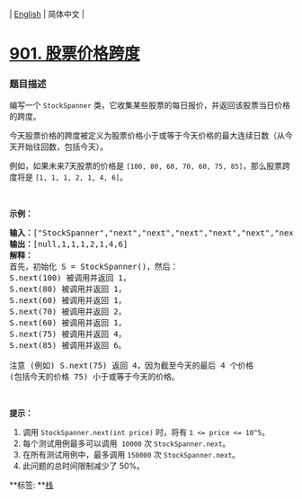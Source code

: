 | [English](README_EN.md) | 简体中文 |

# [901. 股票价格跨度](https://leetcode-cn.com/problems/online-stock-span)
 ### 题目描述
<p>编写一个 <code>StockSpanner</code> 类，它收集某些股票的每日报价，并返回该股票当日价格的跨度。</p>

<p>今天股票价格的跨度被定义为股票价格小于或等于今天价格的最大连续日数（从今天开始往回数，包括今天）。</p>

<p>例如，如果未来7天股票的价格是 <code>[100, 80, 60, 70, 60, 75, 85]</code>，那么股票跨度将是 <code>[1, 1, 1, 2, 1, 4, 6]</code>。</p>

<p>&nbsp;</p>

<p><strong>示例：</strong></p>

<pre><strong>输入：</strong>[&quot;StockSpanner&quot;,&quot;next&quot;,&quot;next&quot;,&quot;next&quot;,&quot;next&quot;,&quot;next&quot;,&quot;next&quot;,&quot;next&quot;], [[],[100],[80],[60],[70],[60],[75],[85]]
<strong>输出：</strong>[null,1,1,1,2,1,4,6]
<strong>解释：</strong>
首先，初始化 S = StockSpanner()，然后：
S.next(100) 被调用并返回 1，
S.next(80) 被调用并返回 1，
S.next(60) 被调用并返回 1，
S.next(70) 被调用并返回 2，
S.next(60) 被调用并返回 1，
S.next(75) 被调用并返回 4，
S.next(85) 被调用并返回 6。

注意 (例如) S.next(75) 返回 4，因为截至今天的最后 4 个价格
(包括今天的价格 75) 小于或等于今天的价格。
</pre>

<p>&nbsp;</p>

<p><strong>提示：</strong></p>

<ol>
	<li>调用&nbsp;<code>StockSpanner.next(int price)</code>&nbsp;时，将有&nbsp;<code>1 &lt;= price &lt;= 10^5</code>。</li>
	<li>每个测试用例最多可以调用&nbsp; <code>10000</code> 次 <code>StockSpanner.next</code>。</li>
	<li>在所有测试用例中，最多调用&nbsp;<code>150000</code>&nbsp;次&nbsp;<code>StockSpanner.next</code>。</li>
	<li>此问题的总时间限制减少了 50%。</li>
</ol>

**标签:	**[栈](https://leetcode-cn.com/tag/stack) 